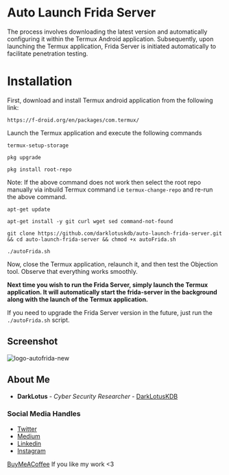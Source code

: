 # Auto Launch Frida Server
The process involves downloading the latest version and automatically configuring it within the Termux Android application. Subsequently, upon launching the Termux application, Frida Server is initiated automatically to facilitate penetration testing.

# Installation
First, download and install Termux android application from the following link:
```
https://f-droid.org/en/packages/com.termux/
```
Launch the Termux application and execute the following commands 
```
termux-setup-storage
```
```
pkg upgrade
```
```
pkg install root-repo
```
Note: If the above command does not work then select the root repo manually via inbuild Termux command i.e ``` termux-change-repo ``` and re-run the above command. 
```
apt-get update
```
```
apt-get install -y git curl wget sed command-not-found
```
```
git clone https://github.com/darklotuskdb/auto-launch-frida-server.git && cd auto-launch-frida-server && chmod +x autoFrida.sh
```
```
./autoFrida.sh
```
Now, close the Termux application, relaunch it, and then test the Objection tool. Observe that everything works smoothly.

**Next time you wish to run the Frida Server, simply launch the Termux application. It will automatically start the frida-server in the background along with the launch of the Termux application.**

If you need to upgrade the Frida Server version in the future, just run the ``` ./autoFrida.sh ``` script.


## Screenshot
![logo-autofrida-new](https://github.com/darklotuskdb/auto-launch-frida-server/assets/29382875/cead500d-9e83-4ee7-8acb-1093673d4867)


## About Me

* **DarkLotus** - *Cyber Security Researcher* - [DarkLotusKDB](https://github.com/darklotuskdb)

### Social Media Handles
* [Twitter](https://twitter.com/darklotuskdb)
* [Medium](https://medium.com/@darklotus)
* [Linkedin](https://www.linkedin.com/in/kamaldeepbhati/)
* [Instagram](https://www.instagram.com/kamaldeepbhati/)

[BuyMeACoffee](https://www.buymeacoffee.com/darklotus) If you like my work <3

